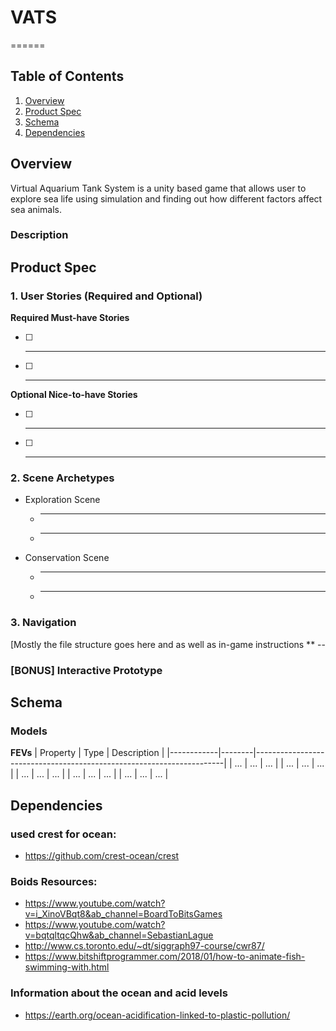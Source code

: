 # VATS

======

## Table of Contents
1. [Overview](#Overview)
2. [Product Spec](#Product-Spec)
3. [Schema](#Schema)
4. [Dependencies](#Dependencies)

## Overview

Virtual Aquarium Tank System is a unity based game that allows user to explore sea life using simulation and finding out how different factors affect sea animals.

### Description

## Product Spec

### 1. User Stories (Required and Optional)

**Required Must-have Stories**

- [ ] ----
- [ ] ----

**Optional Nice-to-have Stories**

- [ ] ----
- [ ] ----

### 2. Scene Archetypes

* Exploration Scene
   * ----
   * ------
   
* Conservation Scene
   * ----
   * ------


### 3. Navigation
[Mostly the file structure goes here and as well as in-game instructions
** --

### [BONUS] Interactive Prototype

## Schema 
### Models

**FEVs**
| Property   | Type   | Description                                                          |
|------------|--------|----------------------------------------------------------------------|
| ...        | ...    | ...                                                                  |
| ...        | ...    | ...                                                                  |
| ...        | ...    | ...                                                                  |
| ...        | ...    | ...                                                                  |
| ...        | ...    | ...                                                                  |



## Dependencies
### used crest for ocean: 
- https://github.com/crest-ocean/crest

### Boids Resources:
- https://www.youtube.com/watch?v=i_XinoVBqt8&ab_channel=BoardToBitsGames
- https://www.youtube.com/watch?v=bqtqltqcQhw&ab_channel=SebastianLague
- http://www.cs.toronto.edu/~dt/siggraph97-course/cwr87/
- https://www.bitshiftprogrammer.com/2018/01/how-to-animate-fish-swimming-with.html
            
### Information about the ocean and acid levels
- https://earth.org/ocean-acidification-linked-to-plastic-pollution/


